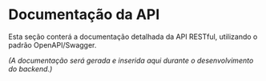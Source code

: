 # Documentação da API

Esta seção conterá a documentação detalhada da API RESTful, utilizando o padrão OpenAPI/Swagger.

_(A documentação será gerada e inserida aqui durante o desenvolvimento do backend.)_
